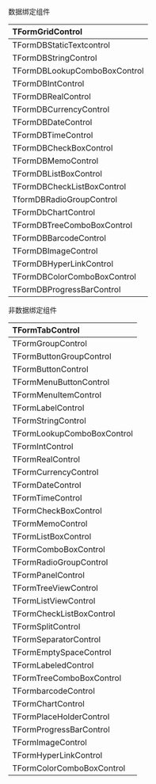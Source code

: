 数据绑定组件

|TFormGridControl|
|:---------------|
|TFormDBStaticTextcontrol|
|TFormDBStringControl|
|TFormDBLookupComboBoxControl|
|TFormDBIntControl|
|TFormDBRealControl|
|TFormDBCurrencyControl|
|TFormDBDateControl|
|TFormDBTimeControl|
|TFormDBCheckBoxControl|
|TFormDBMemoControl|
|TFormDBListBoxControl|
|TFormDBCheckListBoxControl|
|TformDBRadioGroupControl|
|TFormDbChartControl|
|TFormDBTreeComboBoxControl|
|TFormDBBarcodeControl|
|TFormDBImageControl|
|TFormDBHyperLinkControl|
|TFormDBColorComboBoxControl|
|TFormDBProgressBarControl|



非数据绑定组件

|TFormTabControl|
|:--------------|
|TFormGroupControl|
|TFormButtonGroupControl|
|TFormButtonControl|
|TFormMenuButtonControl|
|TFormMenuItemControl|
|TFormLabelControl|
|TFormStringControl|
|TFormLookupComboBoxControl|
|TFormIntControl|
|TFormRealControl|
|TFormCurrencyControl|
|TFormDateControl|
|TFormTimeControl|
|TFormCheckBoxControl|
|TFormMemoControl|
|TFormListBoxControl|
|TFormComboBoxControl|
|TFormRadioGroupControl|
|TFormPanelControl|
|TFormTreeViewControl|
|TFormListViewControl|
|TFormCheckListBoxControl|
|TFormSplitControl|
|TFormSeparatorControl|
|TFormEmptySpaceControl|
|TFormLabeledControl|
|TFormTreeComboBoxControl|
|TFormbarcodeControl|
|TFormChartControl|
|TFormPlaceHolderControl|
|TFormProgressBarControl|
|TFormImageControl|
|TFormHyperLinkControl|
|TFormColorComboBoxControl|
